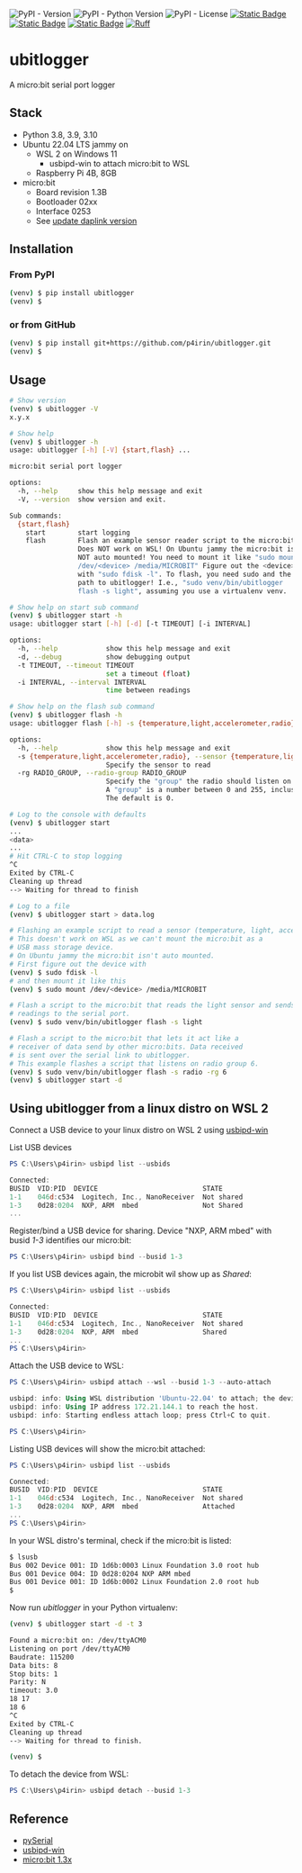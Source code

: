 ![PyPI - Version](https://img.shields.io/pypi/v/ubitlogger)
![PyPI - Python Version](https://img.shields.io/pypi/pyversions/ubitlogger)
![PyPI - License](https://img.shields.io/pypi/l/ubitlogger)
[![Static Badge](https://img.shields.io/badge/microbit-v1.3x-blue?logo=microbit&link=https%3A%2F%2Ftech.microbit.org%2Fhardware%2F1-3-revision%2F)](https://tech.microbit.org/hardware/1-3-revision/)
[![Static Badge](https://img.shields.io/badge/Ubuntu-22.04_LTS_jammy-orange?logo=ubuntu)](https://ubuntu.com/download/server)
[![Static Badge](https://img.shields.io/badge/Raspberry_Pi-4B_8GB-red?logo=raspberrypi&logoColor=red)](https://www.raspberrypi.com/products/)
[![Ruff](https://img.shields.io/endpoint?url=https://raw.githubusercontent.com/astral-sh/ruff/main/assets/badge/v2.json)](https://github.com/astral-sh/ruff)
# ubitlogger

A micro:bit serial port logger

## Stack

- Python 3.8, 3.9, 3.10
- Ubuntu 22.04 LTS jammy on
    - WSL 2 on Windows 11
        - usbipd-win to attach micro:bit to WSL
    - Raspberry Pi 4B, 8GB
- micro:bit
    - Board revision 1.3B
    - Bootloader 02xx
    - Interface 0253
    - See [update daplink version](https://tech.microbit.org/software/daplink-interface/#:~:text=It%20is%20possible%20to%20update%20the%20version%20of%20DAPLink%20running%20on%20your%20micro%3Abit)

## Installation

### From PyPI

```bash
(venv) $ pip install ubitlogger
(venv) $
```

### or from GitHub

```bash
(venv) $ pip install git+https://github.com/p4irin/ubitlogger.git
(venv) $
```

## Usage

```bash
# Show version
(venv) $ ubitlogger -V
x.y.x

# Show help
(venv) $ ubitlogger -h
usage: ubitlogger [-h] [-V] {start,flash} ...

micro:bit serial port logger

options:
  -h, --help     show this help message and exit
  -V, --version  show version and exit.

Sub commands:
  {start,flash}
    start        start logging
    flash        Flash an example sensor reader script to the micro:bit.
                 Does NOT work on WSL! On Ubuntu jammy the micro:bit is
                 NOT auto mounted! You need to mount it like "sudo mount
                 /dev/<device> /media/MICROBIT" Figure out the <device>
                 with "sudo fdisk -l". To flash, you need sudo and the
                 path to ubitlogger! I.e., "sudo venv/bin/ubitlogger
                 flash -s light", assuming you use a virtualenv venv.

# Show help on start sub command
(venv) $ ubitlogger start -h
usage: ubitlogger start [-h] [-d] [-t TIMEOUT] [-i INTERVAL]

options:
  -h, --help            show this help message and exit
  -d, --debug           show debugging output
  -t TIMEOUT, --timeout TIMEOUT
                        set a timeout (float)
  -i INTERVAL, --interval INTERVAL
                        time between readings

# Show help on the flash sub command
(venv) $ ubitlogger flash -h
usage: ubitlogger flash [-h] -s {temperature,light,accelerometer,radio} [-rg RADIO_GROUP]

options:
  -h, --help            show this help message and exit
  -s {temperature,light,accelerometer,radio}, --sensor {temperature,light,accelerometer,radio}
                        Specify the sensor to read
  -rg RADIO_GROUP, --radio-group RADIO_GROUP
                        Specify the "group" the radio should listen on.
                        A "group" is a number between 0 and 255, inclusive.
                        The default is 0.

# Log to the console with defaults
(venv) $ ubitlogger start
...
<data>
...
# Hit CTRL-C to stop logging
^C
Exited by CTRL-C
Cleaning up thread
--> Waiting for thread to finish

# Log to a file
(venv) $ ubitlogger start > data.log

# Flashing an example script to read a sensor (temperature, light, accelerometer and radio).
# This doesn't work on WSL as we can't mount the micro:bit as a
# USB mass storage device.
# On Ubuntu jammy the micro:bit isn't auto mounted.
# First figure out the device with
(venv) $ sudo fdisk -l
# and then mount it like this
(venv) $ sudo mount /dev/<device> /media/MICROBIT

# Flash a script to the micro:bit that reads the light sensor and sends
# readings to the serial port.
(venv) $ sudo venv/bin/ubitlogger flash -s light

# Flash a script to the micro:bit that lets it act like a
# receiver of data send by other micro:bits. Data received
# is sent over the serial link to ubitlogger.
# This example flashes a script that listens on radio group 6.
(venv) $ sudo venv/bin/ubitlogger flash -s radio -rg 6
(venv) $ ubitlogger start -d
```

## Using ubitlogger from a linux distro on WSL 2

Connect a USB device to your linux distro on WSL 2 using [usbipd-win](https://github.com/dorssel/usbipd-win)

List USB devices

```powershell
PS C:\Users\p4irin> usbipd list --usbids

Connected:
BUSID  VID:PID  DEVICE                          STATE
1-1    046d:c534  Logitech, Inc., NanoReceiver  Not shared
1-3    0d28:0204  NXP, ARM  mbed                Not Shared
...
```

Register/bind a USB device for sharing. Device "NXP, ARM mbed" with busid _1-3_ identifies our micro:bit:

```powershell
PS C:\Users\p4irin> usbipd bind --busid 1-3
```

If you list USB devices again, the microbit wil show up as _Shared_:

```powershell
PS C:\Users\p4irin> usbipd list --usbids

Connected:
BUSID  VID:PID  DEVICE                          STATE
1-1    046d:c534  Logitech, Inc., NanoReceiver  Not shared
1-3    0d28:0204  NXP, ARM  mbed                Shared
...
PS C:\Users\p4irin>
```

Attach the USB device to WSL:

```powershell
PS C:\Users\p4irin> usbipd attach --wsl --busid 1-3 --auto-attach

usbipd: info: Using WSL distribution 'Ubuntu-22.04' to attach; the device will be available in all WSL 2 distributions.
usbipd: info: Using IP address 172.21.144.1 to reach the host.
usbipd: info: Starting endless attach loop; press Ctrl+C to quit.

PS C:\Users\p4irin>
```

Listing USB devices will show the micro:bit attached:

```powershell
PS C:\Users\p4irin> usbipd list --usbids

Connected:
BUSID  VID:PID  DEVICE                          STATE
1-1    046d:c534  Logitech, Inc., NanoReceiver  Not shared
1-3    0d28:0204  NXP, ARM  mbed                Attached
...
PS C:\Users\p4irin>
```

In your WSL distro's terminal, check if the micro:bit is listed:

```bash
$ lsusb
Bus 002 Device 001: ID 1d6b:0003 Linux Foundation 3.0 root hub
Bus 001 Device 004: ID 0d28:0204 NXP ARM mbed
Bus 001 Device 001: ID 1d6b:0002 Linux Foundation 2.0 root hub
$
```

Now run _ubitlogger_ in your Python virtualenv:

```bash
(venv) $ ubitlogger start -d -t 3

Found a micro:bit on: /dev/ttyACM0
Listening on port /dev/ttyACM0
Baudrate: 115200
Data bits: 8
Stop bits: 1
Parity: N
timeout: 3.0
18 17
18 6
^C
Exited by CTRL-C
Cleaning up thread
--> Waiting for thread to finish.

(venv) $
```

To detach the device from WSL:

```powershell
PS C:\Users\p4irin> usbipd detach --busid 1-3
```

## Reference

* [pySerial](https://pythonhosted.org/pyserial/)
* [usbipd-win](https://github.com/dorssel/usbipd-win)
* [micro:bit 1.3x](https://tech.microbit.org/hardware/1-3-revision/)